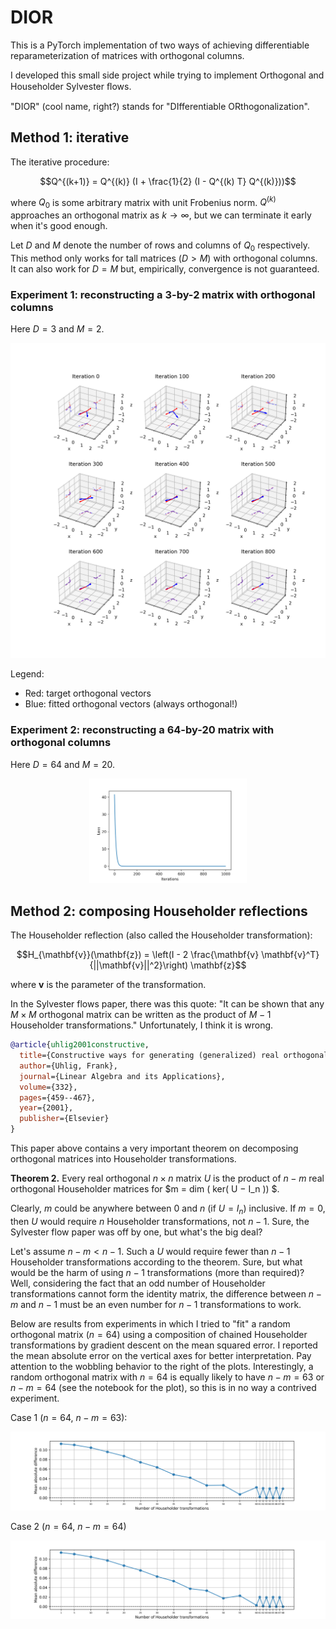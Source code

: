 # DIOR

This is a PyTorch implementation of two ways of achieving differentiable reparameterization of matrices with orthogonal columns.

I developed this small side project while trying to implement Orthogonal and Householder Sylvester ﬂows.

"DIOR" (cool name, right?) stands for "DIfferentiable ORthogonalization".

## Method 1: iterative

The iterative procedure:

$$Q^{(k+1)} = Q^{(k)} (I + \frac{1}{2} (I - Q^{(k) T} Q^{(k)}))$$

where $Q_0$ is some arbitrary matrix with unit Frobenius norm. $Q^{(k)}$ approaches an orthogonal matrix as $k \rightarrow \infty$, but we can terminate it early when it's good enough.

Let $D$ and $M$ denote the number of rows and columns of $Q_0$ respectively. This method only works for tall matrices ($D>M$) with orthogonal columns. It can also work for $D=M$ but, empirically, convergence is not guaranteed.

### Experiment 1: reconstructing a 3-by-2 matrix with orthogonal columns

Here $D=3$ and $M=2$.

<img src="orthogonal/3d_learning_process.png">

Legend:
- Red: target orthogonal vectors
- Blue: fitted orthogonal vectors (always orthogonal!)

### Experiment 2: reconstructing a 64-by-20 matrix with orthogonal columns

Here $D=64$ and $M=20$.

<center><img src="orthogonal/64d_learning_process.png" width=50%></center>

## Method 2: composing Householder reflections

The Householder reflection (also called the Householder transformation):

$$H_{\mathbf{v}}(\mathbf{z}) = \left(I - 2 \frac{\mathbf{v} \mathbf{v}^T}{||\mathbf{v}||^2}\right) \mathbf{z}$$

where $\mathbf{v}$ is the parameter of the transformation.

In the Sylvester flows paper, there was this quote: "It can be shown that any $M \times M$ orthogonal matrix can be written as the product of $M-1$ Householder transformations." Unfortunately, I think it is wrong. 

```bibtex
@article{uhlig2001constructive,
  title={Constructive ways for generating (generalized) real orthogonal matrices as products of (generalized) symmetries},
  author={Uhlig, Frank},
  journal={Linear Algebra and its Applications},
  volume={332},
  pages={459--467},
  year={2001},
  publisher={Elsevier}
}
```

This paper above contains a very important theorem on decomposing orthogonal matrices into Householder transformations. 

**Theorem 2.** Every real orthogonal $n \times n$ matrix $U$ is the product of $n − m$ real orthogonal Householder matrices for $m = dim ( ker( U − I_n )) $.

Clearly, $m$ could be anywhere between $0$ and $n$ (if $U = I_n$) inclusive. If $m=0$, then $U$ would require $n$ Householder transformations, not $n-1$. Sure, the Sylvester flow paper was off by one, but what's the big deal? 

Let's assume $n-m < n -1$. Such a $U$ would require fewer than $n-1$ Householder transformations according to the theorem. Sure, but what would be the harm of using $n-1$ transformations (more than required)? Well, considering the fact that an odd number of Householder transformations cannot form the identity matrix, the difference between $n-m$ and $n-1$ must be an even number for $n-1$ transformations to work. 

Below are results from experiments in which I tried to "fit" a random orthogonal matrix ($n=64$) using a composition of chained Householder transformations by gradient descent on the mean squared error. I reported the mean absolute error on the vertical axes for better interpretation. Pay attention to the wobbling behavior to the right of the plots. Interestingly, a random orthogonal matrix with $n=64$ is equally likely to have $n-m=63$ or $n-m=64$ (see the notebook for the plot), so this is in no way a contrived experiment. 

Case 1 ($n=64$, $n-m=63$):

<img src="householder/num_householders_vs_recon_perf_63.png">

Case 2 ($n=64$, $n-m=64$)

<img src="householder/num_householders_vs_recon_perf_64.png">
